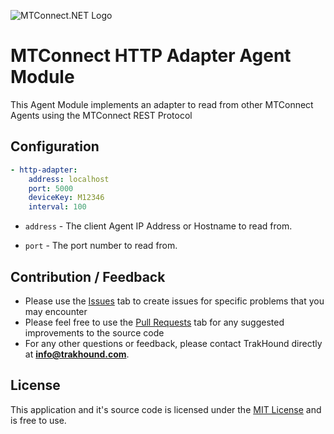 ![MTConnect.NET Logo](https://raw.githubusercontent.com/TrakHound/MTConnect.NET/dev/img/mtconnect-net-03-md.png) 

# MTConnect HTTP Adapter Agent Module
This Agent Module implements an adapter to read from other MTConnect Agents using the MTConnect REST Protocol

## Configuration
```yaml
- http-adapter:
    address: localhost
    port: 5000
    deviceKey: M12346
    interval: 100
```

* `address` - The client Agent IP Address or Hostname to read from.

* `port` - The port number to read from.


## Contribution / Feedback
- Please use the [Issues](https://github.com/TrakHound/MTConnect.NET/issues) tab to create issues for specific problems that you may encounter 
- Please feel free to use the [Pull Requests](https://github.com/TrakHound/MTConnect.NET/pulls) tab for any suggested improvements to the source code
- For any other questions or feedback, please contact TrakHound directly at **info@trakhound.com**.

## License
This application and it's source code is licensed under the [MIT License](https://choosealicense.com/licenses/mit/) and is free to use.
